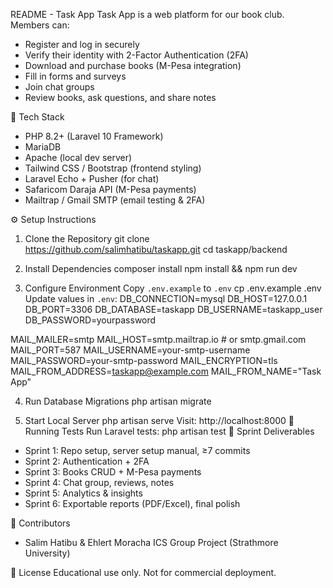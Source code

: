 README - Task App
Task App is a web platform for our book club. Members can:
- Register and log in securely
- Verify their identity with 2-Factor Authentication (2FA)
- Download and purchase books (M-Pesa integration)
- Fill in forms and surveys
- Join chat groups
- Review books, ask questions, and share notes

🚀 Tech Stack
- PHP 8.2+ (Laravel 10 Framework)
- MariaDB
- Apache (local dev server)
- Tailwind CSS / Bootstrap (frontend styling)
- Laravel Echo + Pusher (for chat)
- Safaricom Daraja API (M-Pesa payments)
- Mailtrap / Gmail SMTP (email testing & 2FA)

⚙️ Setup Instructions
1. Clone the Repository
git clone https://github.com/salimhatibu/taskapp.git
cd taskapp/backend

2. Install Dependencies
composer install
npm install && npm run dev

3. Configure Environment
Copy `.env.example` to `.env`
cp .env.example .env
Update values in `.env`:
DB_CONNECTION=mysql
DB_HOST=127.0.0.1
DB_PORT=3306
DB_DATABASE=taskapp
DB_USERNAME=taskapp_user
DB_PASSWORD=yourpassword

MAIL_MAILER=smtp
MAIL_HOST=smtp.mailtrap.io   # or smtp.gmail.com
MAIL_PORT=587
MAIL_USERNAME=your-smtp-username
MAIL_PASSWORD=your-smtp-password
MAIL_ENCRYPTION=tls
MAIL_FROM_ADDRESS=taskapp@example.com
MAIL_FROM_NAME="Task App"

4. Run Database Migrations
php artisan migrate

5. Start Local Server
php artisan serve
Visit: http://localhost:8000
🧪 Running Tests
Run Laravel tests:
php artisan test
🌱 Sprint Deliverables
- Sprint 1: Repo setup, server setup manual, ≥7 commits
- Sprint 2: Authentication + 2FA
- Sprint 3: Books CRUD + M-Pesa payments
- Sprint 4: Chat group, reviews, notes
- Sprint 5: Analytics & insights
- Sprint 6: Exportable reports (PDF/Excel), final polish

👥 Contributors
- Salim Hatibu & Ehlert Moracha
ICS Group Project (Strathmore University)

📄 License
Educational use only. Not for commercial deployment.
